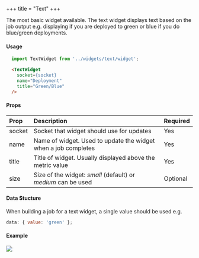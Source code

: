 +++
title = "Text"
+++

The most basic widget available. The text widget displays text based on the job output e.g. displaying if you are deployed to green or blue if you do blue/green deployments.

#### Usage

``` javascript
  import TextWidget from '../widgets/text/widget';
```

``` html
  <TextWidget
    socket={socket}
    name="Deployment"
    title="Green/Blue"
  />
```

#### Props

| **Prop** | **Description** | **Required**
|:--|:--|:--|
| socket | Socket that widget should use for updates | Yes
| name | Name of widget. Used to update the widget when a job completes | Yes
| title | Title of widget. Usually displayed above the metric value | Yes
| size | Size of the widget: *small* (default) or *medium* can be used | Optional

#### Data Stucture

When building a job for a text widget, a single value should be used e.g.

``` javascript
data: { value: 'green' };
```

#### Example

![](https://res.cloudinary.com/metricio/image/upload/v1508768794/test-widget_yqdmxd.png)
